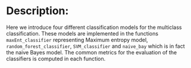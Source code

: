 # Description: 
Here we introduce four different classification models for the multiclass classification. These models are implemented in the functions `maxEnt_classifier` representing Maximum entropy model, `random_forest_classifier`, `SVM_classifier` and `naive_bay` which is in fact the naive Bayes model. The common metrics for the evaluation of the classifiers is computed in each function. 

    
    
